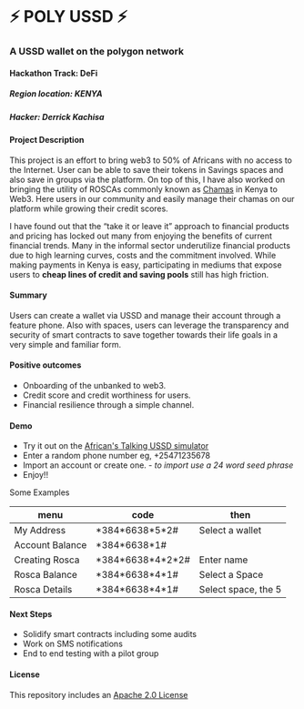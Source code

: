 # ⚡ POLY USSD ⚡

### A USSD wallet on the polygon network

#### Hackathon Track: DeFi

##### Region location: KENYA

##### Hacker: Derrick Kachisa

#### Project Description

This project is an effort to bring web3 to 50% of Africans with no access to the Internet. User can be able to save their tokens in Savings spaces and also save in groups via the platform.
On top of this, I have also worked on bringing the utility of ROSCAs commonly known as [Chamas](<https://en.wikipedia.org/wiki/Chama_(investment)>) in Kenya to Web3. Here users in our community and easily manage their chamas on our platform while growing their credit scores.

I have found out that the “take it or leave it” approach to financial products and pricing has locked out many from enjoying the benefits of current financial trends. Many in the informal sector underutilize financial products due to high learning curves, costs and the commitment involved. While making payments in Kenya is easy, participating in mediums that expose users to **cheap lines of credit and saving pools** still has high friction.

#### Summary

Users can create a wallet via USSD and manage their account through a feature phone. Also with spaces, users can leverage the transparency and security of smart contracts to save together towards their life goals in a very simple and familiar form.

#### Positive outcomes

- Onboarding of the unbanked to web3.
- Credit score and credit worthiness for users.
- Financial resilience through a simple channel.

#### Demo

- Try it out on the [African's Talking USSD simulator](https://simulator.africastalking.com:1517/)
- Enter a random phone number eg, +25471235678
- Import an account or create one. - _to import use a 24 word seed phrase_
- Enjoy!!

Some Examples

| menu            | code                  | then                |  
| --------------- | --------------------- | ------------------- | 
| My Address      | \*384\*6638\*5\*2#    | Select a wallet     | 
| Account Balance | \*384\*6638\*1#       |                     | 
| Creating Rosca  | \*384\*6638\*4\*2\*2# | Enter name          |   
| Rosca Balance   | \*384\*6638\*4\*1#    | Select a Space      | 
| Rosca Details   | \*384\*6638\*4\*1#    | Select space, the 5 | 

#### Next Steps

- Solidify smart contracts including some audits
- Work on SMS notifications
- End to end testing with a pilot group

#### License

This repository includes an [Apache 2.0 License](https://choosealicense.com/licenses/apache-2.0/)
